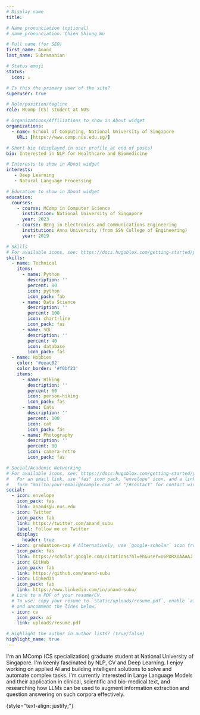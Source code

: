```yaml
---
# Display name
title: 

# Name pronunciation (optional)
# name_pronunciation: Chien Shiung Wu

# Full name (for SEO)
first_name: Anand 
last_name: Subramanian

# Status emoji
status:
  icon: ☕️

# Is this the primary user of the site?
superuser: true

# Role/position/tagline
role: MComp (CS) student at NUS

# Organizations/Affiliations to show in About widget
organizations:
  - name: School of Computing, National University of Singapore
    URL: [https://www.comp.nus.edu.sg/]

# Short bio (displayed in user profile at end of posts)
bio: Interested in NLP for Healthcare and Biomedicine

# Interests to show in About widget
interests:
   - Deep Learning
   - Natural Language Processing

# Education to show in About widget
education:
  courses:
    - course: MComp in Computer Science
      institution: National University of Singapore
      year: 2023
    - course: BEng in Electronics and Communications Engineering
      institution: Anna University (from SSN College of Engineering)
      year: 2019

# Skills
# For available icons, see: https://docs.hugoblox.com/getting-started/page-builder/#icons
skills:
  - name: Technical
    items:
      - name: Python
        description: ''
        percent: 80
        icon: python
        icon_pack: fab
      - name: Data Science
        description: ''
        percent: 100
        icon: chart-line
        icon_pack: fas
      - name: SQL
        description: ''
        percent: 40
        icon: database
        icon_pack: fas
  - name: Hobbies
    color: '#eeac02'
    color_border: '#f0bf23'
    items:
      - name: Hiking
        description: ''
        percent: 60
        icon: person-hiking
        icon_pack: fas
      - name: Cats
        description: ''
        percent: 100
        icon: cat
        icon_pack: fas
      - name: Photography
        description: ''
        percent: 80
        icon: camera-retro
        icon_pack: fas

# Social/Academic Networking
# For available icons, see: https://docs.hugoblox.com/getting-started/page-builder/#icons
#   For an email link, use "fas" icon pack, "envelope" icon, and a link in the
#   form "mailto:your-email@example.com" or "/#contact" for contact widget.
social:
  - icon: envelope
    icon_pack: fas
    link: anands@u.nus.edu
  - icon: Twitter
    icon_pack: fab
    link: https://twitter.com/anand_subu
    label: Follow me on Twitter
    display:
      header: true
  - icon: graduation-cap # Alternatively, use `google-scholar` icon from `ai` icon pack
    icon_pack: fas
    link: https://scholar.google.com/citations?hl=en&user=U6PDRXoAAAAJ
  - icon: GitHub
    icon_pack: fab
    link: https://github.com/anand-subu
  - icon: LinkedIn
    icon_pack: fab
    link: https://www.linkedin.com/in/anand-subu/
  # Link to a PDF of your resume/CV.
  # To use: copy your resume to `static/uploads/resume.pdf`, enable `ai` icons in `params.yaml`,
  # and uncomment the lines below.
  - icon: cv
    icon_pack: ai
    link: uploads/resume.pdf

# Highlight the author in author lists? (true/false)
highlight_name: true
---
```


I'm an MComp (CS specialization) graduate student at National University of Singapore. I'm keenly fascinated by NLP, CV and Deep Learning. I enjoy working on applied AI and building intelligent solutions to solve and automate complex tasks.  I'm currently interested in Large Language Models and their application in clinical, scientific and bio-medical text, and researching how LLMs can be used to augment information extraction and question answering on such corpora effectively.

{style="text-align: justify;"}
